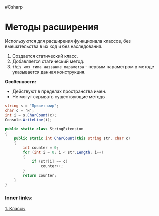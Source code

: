 #Csharp 

# Методы расширения

Используются для расширения функционала классов, без вмешательства в их код и без наследования.
1. Создается статический класс.
2. Добавляется статический метод.
3. `this имя_типа название_параметра` - первым параметром в методе указывается данная конструкция.

**Особенности:**
- Действуют в пределах пространства имен.
- Не могут скрывать существующие методы.

```csharp
string s = "Привет мир";
char c = 'и';
int i = s.CharCount(c);
Console.WriteLine(i); 
 
public static class StringExtension
{
    public static int CharCount(this string str, char c)
    {
        int counter = 0;
        for (int i = 0; i < str.Length; i++)
        {
            if (str[i] == c)
                counter++;
        }
        return counter;
    }
}
```

### Inner links:
[1. Классы](1.%20Languages/C-sharp/0.%20Введение/2.%20Классы%20и%20структуры/1.%20Классы.md)